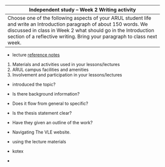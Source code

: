 |Independent study – Week 2 Writing activity|
|-------------------------------------------|
|Choose one of the following aspects of your ARUL student life and write an Introduction paragraph of about 150 words. We discussed in class in Week 2 what should go in the Introduction section of a reflective writing. Bring your paragraph to class next week.|

- lecture [reference notes](/csweek2GibbsModelIntroduction/materials/CS1Week2GibbsmodelIntroductionStudents.md#an-introductory-paragraph-contains)

1. Materials and activities used in your lessons/lectures 
2. ARUL campus facilities and amenities
3. Involvement and participation in your lessons/lectures

- introduced the topic?
- Is there background information? 
- Does it flow from general to specific?
- Is the thesis statement clear?
- Have they given an outline of the work?


- Navigating The VLE website.
- using the lecture materials
- kotex 
- 




















